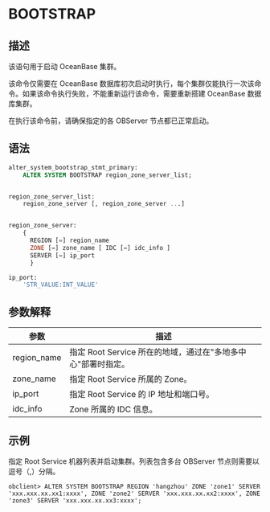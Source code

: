 # BOOTSTRAP 

## 描述 

该语句用于启动 OceanBase 集群。

该命令仅需要在 OceanBase 数据库初次启动时执行，每个集群仅能执行一次该命令。如果该命令执行失败，不能重新运行该命令，需要重新搭建 OceanBase 数据库集群。

在执行该命令前，请确保指定的各 OBServer 节点都已正常启动。

## 语法 

```sql
alter_system_bootstrap_stmt_primary:
    ALTER SYSTEM BOOTSTRAP region_zone_server_list;


region_zone_server_list:
    region_zone_server [, region_zone_server ...]


region_zone_server:
    {
      REGION [=] region_name 
      ZONE [=] zone_name [ IDC [=] idc_info ] 
      SERVER [=] ip_port 
      }

ip_port:
    'STR_VALUE:INT_VALUE'
```



## 参数解释 

|          **参数**         |                **描述**               |
|--------------------------|---------------------------------------|
| region_name              | 指定 Root Service 所在的地域，通过在"多地多中心"部署时指定。 |
| zone_name                | 指定 Root Service 所属的 Zone。              |
| ip_port                  | 指定 Root Service 的 IP 地址和端口号。               |
| idc_info                 | Zone 所属的 IDC 信息。 |


## 示例 

  
指定 Root Service 机器列表并启动集群。列表包含多台 OBServer 节点则需要以逗号（,）分隔。

```shell
obclient> ALTER SYSTEM BOOTSTRAP REGION 'hangzhou' ZONE 'zone1' SERVER 'xxx.xxx.xx.xx1:xxxx', ZONE 'zone2' SERVER 'xxx.xxx.xx.xx2:xxxx', ZONE 'zone3' SERVER 'xxx.xxx.xx.xx3:xxxx';
```
